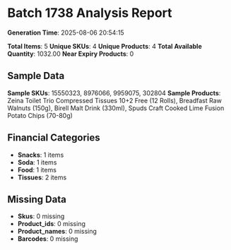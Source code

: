 # Batch 1738 Analysis Report

**Generation Time**: 2025-08-06 20:54:15

**Total Items**: 5
**Unique SKUs**: 4
**Unique Products**: 4
**Total Available Quantity**: 1032.00
**Near Expiry Products**: 0

## Sample Data
**Sample SKUs**: 15550323, 8976066, 9959075, 302804
**Sample Products**: Zeina Toilet Trio Compressed Tissues 10+2 Free (12 Rolls), Breadfast Raw Walnuts (150g), Birell Malt Drink (330ml), Spuds Craft Cooked Lime Fusion Potato Chips (70-80g)

## Financial Categories
- **Snacks**: 1 items
- **Soda**: 1 items
- **Food**: 1 items
- **Tissues**: 2 items

## Missing Data
- **Skus**: 0 missing
- **Product_ids**: 0 missing
- **Product_names**: 0 missing
- **Barcodes**: 0 missing
